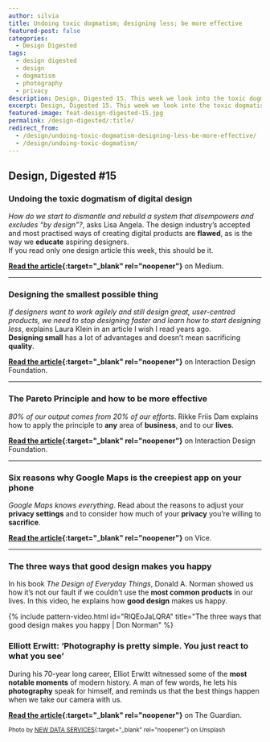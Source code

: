 ```yaml
---
author: silvia
title: Undoing toxic dogmatism; designing less; be more effective
featured-post: false
categories:
  - Design Digested
tags:
  - design digested
  - design
  - dogmatism
  - photography
  - privacy
description: Design, Digested 15. This week we look into the toxic dogmatism of digital design, how to design less, how to be more effective and more.
excerpt: Design, Digested 15. This week we look into the toxic dogmatism of digital design, how to design less, how to be more effective and more.
featured-image: feat-design-digested-15.jpg
permalink: /design-digested/:title/
redirect_from:
  - /design/undoing-toxic-dogmatism-designing-less-be-more-effective/
  - /design/undoing-toxic-dogmatism/
---
```

## Design, Digested #15

### Undoing the toxic dogmatism of digital design

_How do we start to dismantle and rebuild a system that disempowers and excludes “by design”?_, asks Lisa Angela. The design industry’s accepted and most practised ways of creating digital products are **flawed**, as is the way we **educate** aspiring designers.  
If you read only one design article this week, this should be it.

**[Read the article](https://lisa-angela-fftv.medium.com/undoing-the-toxic-dogmatism-of-digital-design-4bda8c4a4eba){:target="_blank" rel="noopener"}** on Medium.

---

### Designing the smallest possible thing

_If designers want to work agilely and still design great, user-centred products, we need to stop designing faster and learn how to start designing less_, explains Laura Klein in an article I wish I read years ago.  
**Designing small** has a lot of advantages and doesn’t mean sacrificing **quality**.

**[Read the article](https://www.interaction-design.org/literature/article/designing-the-smallest-possible-thing){:target="_blank" rel="noopener"}** on Interaction Design Foundation.

---

### The Pareto Principle and how to be more effective

_80% of our output comes from 20% of our efforts_. Rikke Friis Dam explains how to apply the principle to **any** area of **business**, and to our **lives**.

**[Read the article](https://www.interaction-design.org/literature/article/the-pareto-principle-and-how-to-be-more-effective){:target="_blank" rel="noopener"}** on Interaction Design Foundation.

---

### Six reasons why Google Maps is the creepiest app on your phone

_Google Maps knows everything_. Read about the reasons to adjust your **privacy settings** and to consider how much of your **privacy** you’re willing to **sacrifice**.

**[Read the article](https://www.vice.com/en/article/3an84b/six-reasons-why-google-maps-is-the-creepiest-app-on-your-phone){:target="_blank" rel="noopener"}** on Vice.

---

### The three ways that good design makes you happy

In his book _The Design of Everyday Things_, Donald A. Norman showed us how it’s not our fault if we couldn’t use the **most common products** in our lives. In this video, he explains how **good design** makes us happy.

{% include pattern-video.html id="RlQEoJaLQRA" title="The three ways that good design makes you happy | Don Norman" %}

### Elliott Erwitt: ‘Photography is pretty simple. You just react to what you see’

During his 70-year long career, Elliot Erwitt witnessed some of the **most notable moments** of modern history. A man of few words, he lets his **photography** speak for himself, and reminds us that the best things happen when we take our camera with us.

**[Read the article](https://www.theguardian.com/artanddesign/2020/nov/09/elliott-erwitt-interview-photographer){:target="_blank" rel="noopener"}** on The Guardian.

<small>Photo by [NEW DATA SERVICES](https://unsplash.com/@new_data_services){:target="_blank" rel="noopener"} on Unsplash</small>

